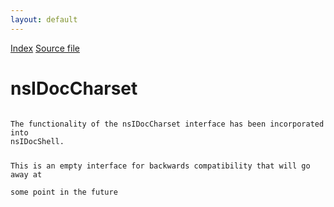 ```yaml
---
layout: default
---
```

<div id='links'><a href="../index.html">Index</a>
<a href="http://dxr.mozilla.org/mozilla-central/source/docshell/base/nsIDocCharset.idl">Source file</a>
</div>

# nsIDocCharset #
<code>  
The functionality of the nsIDocCharset interface has been incorporated into  
nsIDocShell.  
  
This is an empty interface for backwards compatibility that will go away at  
some point in the future  
  
  
</code>